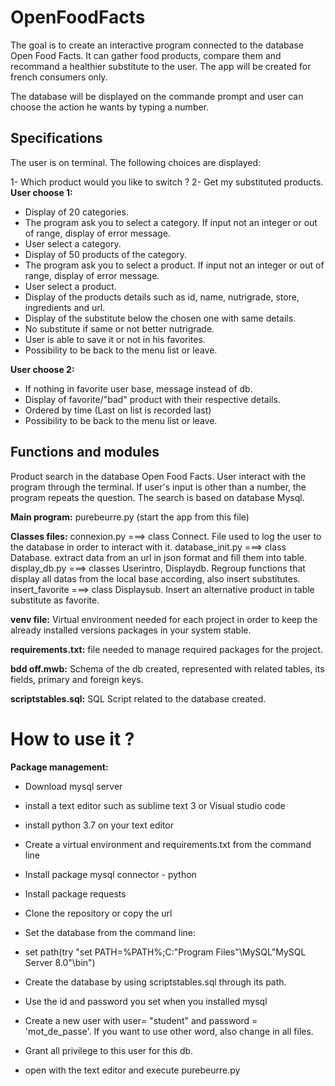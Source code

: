 # OpenFoodFacts
The goal is to create an interactive program connected to the database Open Food Facts. It can gather food products, compare them and recommand a healthier substitute to the user. The app will be created for french consumers only.

The database will be displayed on the commande prompt and user can choose the action he wants by typing a number.

## Specifications
The user is on terminal. The following choices are displayed:

1- Which product would you like to switch ?
2- Get my substituted products.
__User choose 1:__
- Display of 20 categories.
- The program ask you to select a category. If input not an integer or out of range, display of error message.
- User select a category.
- Display of 50 products of the category.
- The program ask you to select a product. If input not an integer or out of range, display of error message.
- User select a product.
- Display of the products details such as id, name, nutrigrade, store, ingredients and url.
- Display of the substitute below the chosen one with same details.
- No substitute if same or not better nutrigrade.
- User is able to save it or not in his favorites.
- Possibility to be back to the menu list or leave.

__User choose 2:__
- If nothing in favorite user base, message instead of db.
- Display of favorite/"bad" product with their respective details.
- Ordered by time (Last on list is recorded last)
- Possibility to be back to the menu list or leave.

## Functions and modules

Product search in the database Open Food Facts.
User interact with the program through the terminal.
If user's input is other than a number, the program repeats the question.
The search is based on database Mysql.

__Main program:__ purebeurre.py (start the app from this file)

__Classes files:__  connexion.py     ===> class Connect. File used to log the user to the database in order to interact with it.
                database_init.py ===> class Database. extract data from an url in json format and fill them into table.
                display_db.py    ===> classes Userintro, Displaydb. Regroup functions that display all datas from the local base according, also insert substitutes.
                insert_favorite  ===> class Displaysub. Insert an alternative product in table substitute as favorite.

__venv file:__ Virtual environment needed for each project in order to keep the already installed versions packages in your system stable.

__requirements.txt:__ file needed to manage required packages for the project.

__bdd off.mwb:__ Schema of the db created, represented with related tables, its fields, primary and foreign keys.

__scriptstables.sql:__ SQL Script related to the database created.

# How to use it ?

__Package management:__
- Download mysql server
- install a text editor such as sublime text 3 or Visual studio code
- install python 3.7 on your text editor 
- Create a virtual environment and requirements.txt from the command line
- Install package mysql connector - python
- Install package requests

- Clone the repository or copy the url 
- Set the database from the command line:
- set path(try "set PATH=%PATH%;C:\"Program Files"\MySQL\"MySQL Server 8.0"\bin")
- Create the database by using scriptstables.sql through its path. 
- Use the id and password you set when you installed mysql
- Create a new user with user= "student" and password = 'mot_de_passe'. If you want to use other word, also change in all files.
- Grant all privilege to this user for this db. 

- open with the text editor and execute purebeurre.py






